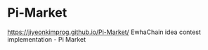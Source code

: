 # Pi-Market
 https://jiyeonkimprog.github.io/Pi-Market/
EwhaChain idea contest implementation - Pi Market
